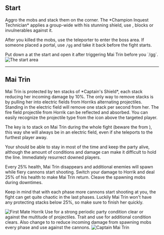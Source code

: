 ## Start
<Grid>
<Column>  
Aggro the mobs and stack them on the corner. The *Champion Inquest Technician* applies a group-wide <Control name="daze"/> with his stunning shield, use <Boon name="stability"/>, blocks or invulnerables against it.

After you killed the mobs, use the teleporter to enter the boss area. If someone placed a portal, use `/gg` and take it back before the fight starts.

<Tips>
    <Tip specialization="mesmer">Put down a <Skill id="10197"/> at the start and open it after triggering Mai Trin before you `/gg`.</Tip>
</Tips>
</Column>
<Column width="6" compact>
<Image src="fractals/captain-mai-trin-boss/images/start.jpg" title="The start area" compact/>
</Column>
</Grid>

---

## <Boss red/> Mai Trin <Item id="50082" text="false"/>
<Grid>
<Column>
Mai Trin is protected by ten stacks of *Captain's Shield*, each stack reducing her incoming damage by 10%. The only way to remove stacks is by pulling her into electric fields from Horriks alternating projectiles. Standing in the electric field will remove one stack per second from her. The fire field projectile from Horrik can be reflected and absorbed. You can easily recognize the projectile type from the icon above the targeted player.

The key is to stack on Mai Trin during the whole fight (beware the <Effect name="agony"/> from <Instability name="Social Awkwardness"/>), this way she will always be in an electric field, even if she teleports to the furthest player away.

Your <Specialization name="druid"/> should be able to stay in <Skill id="31869"/> most of the time and keep the party alive, although the amount of conditions and damage can make it difficult to hold the line. Immediately resurrect downed players.

Every 25% health, Mai Trin disappears and additional enemies will spawn while fiery cannons start shooting. Switch your damage to Horrik and deal 25% of his health to make Mai Trin return. Cleave the spawning mobs during downtimes.

Keep in mind that with each phase more cannons start shooting at you, the fight can get quite chaotic in the last phases. Luckily Mai Trin won't have any protecting stacks below 25%, so make sure to finish her quickly. 
</Column>

<Column width="7" compact>
<Image src="fractals/captain-mai-trin-boss/images/horrik.jpg" title="First Mate Horrik"/>
<Tips>
    <Tip specialization="mesmer">Use <Skill id="10267"/> for a strong periodic party condition clear or <Skill id="10302"/> against the multitude of projectiles.</Tip>
    <Tip specialization="druid">Trait <Trait id="1075"/> and use <Skill id="12489"/> for additional condition clears.    
    Also change <Skill id="12497"/> to <Skill id="12495"/> to reduce incoming damage from spawning mobs every phase and use <Skill id="31496"/> against the cannons.</Tip>
</Tips>
</Column>
</Grid>


<Image src="fractals/captain-mai-trin-boss/images/mai_trin.jpg" title="Captain Mai Trin"/>